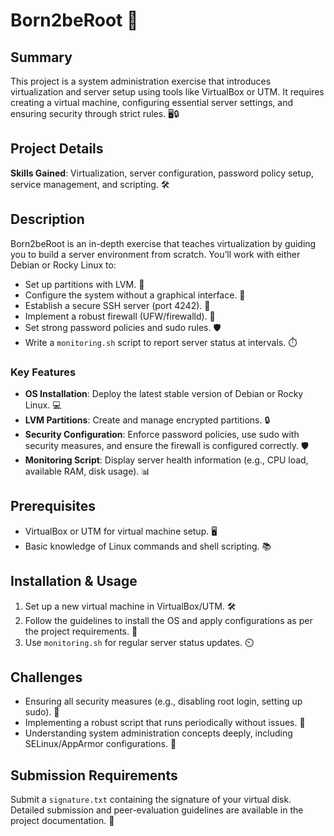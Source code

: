 # Born2beRoot 🚀

## Summary
This project is a system administration exercise that introduces virtualization and server setup using tools like VirtualBox or UTM. It requires creating a virtual machine, configuring essential server settings, and ensuring security through strict rules. 🖥️🔒

## Project Details
**Skills Gained**: Virtualization, server configuration, password policy setup, service management, and scripting. 🛠️

## Description
Born2beRoot is an in-depth exercise that teaches virtualization by guiding you to build a server environment from scratch. You’ll work with either Debian or Rocky Linux to:

- Set up partitions with LVM. 🔧
- Configure the system without a graphical interface. 🖤
- Establish a secure SSH server (port 4242). 🔐
- Implement a robust firewall (UFW/firewalld). 🚧
- Set strong password policies and sudo rules. 🛡️
- Write a `monitoring.sh` script to report server status at intervals. ⏱️

### Key Features
- **OS Installation**: Deploy the latest stable version of Debian or Rocky Linux. 💻
- **LVM Partitions**: Create and manage encrypted partitions. 🔒
- **Security Configuration**: Enforce password policies, use sudo with security measures, and ensure the firewall is configured correctly. 🛡️
- **Monitoring Script**: Display server health information (e.g., CPU load, available RAM, disk usage). 📊

## Prerequisites
- VirtualBox or UTM for virtual machine setup. 🖥️
- Basic knowledge of Linux commands and shell scripting. 📚

## Installation & Usage
1. Set up a new virtual machine in VirtualBox/UTM. 🛠️
2. Follow the guidelines to install the OS and apply configurations as per the project requirements. 📑
3. Use `monitoring.sh` for regular server status updates. ⏲️

## Challenges
- Ensuring all security measures (e.g., disabling root login, setting up sudo). 🔐
- Implementing a robust script that runs periodically without issues. 📝
- Understanding system administration concepts deeply, including SELinux/AppArmor configurations. 🤔

## Submission Requirements
Submit a `signature.txt` containing the signature of your virtual disk. Detailed submission and peer-evaluation guidelines are available in the project documentation. 📝
